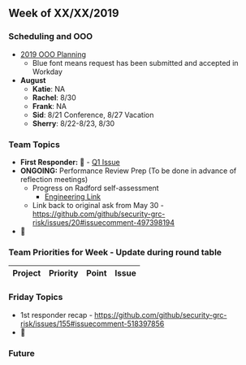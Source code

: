 ## Week of XX/XX/2019

### Scheduling and OOO 
-  [2019 OOO Planning](https://docs.google.com/spreadsheets/d/1W7VSdgJjH1KlE06hNfwouk20xMaPeg2HLlVEglqNEj8/edit#gid=0)
   - Blue font means request has been submitted and accepted in Workday
- **August**
  - **Katie**: NA
  - **Rachel**: 8/30
  - **Frank**: NA 
  - **Sid**: 8/21 Conference, 8/27 Vacation
  - **Sherry**: 8/22-8/23, 8/30

### Team Topics
- **First Responder:** :construction:  - [Q1 Issue](https://github.com/github/security-grc-risk/issues/155)
- **ONGOING:** Performance Review Prep (To be done in advance of reflection meetings)
  - Progress on Radford self-assessment
    - [Engineering Link](https://githubber.com/article/technology/structure/engineering-levels)
  - Link back to original ask from May 30 - https://github.com/github/security-grc-risk/issues/20#issuecomment-497398194
- :construction:

### Team Priorities for Week - Update during round table
Project | Priority | Point | Issue
--|--|--|--


### Friday Topics
-  1st responder recap - https://github.com/github/security-grc-risk/issues/155#issuecomment-518397856
- :construction:

### Future


